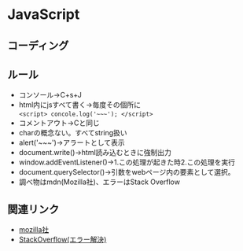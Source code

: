 # JavaScript
## コーディング

## ルール
* コンソール->C+s+J
* html内にjsすべて書く->毎度その個所に  
 `<script> concole.log('~~~'); </script>`
* コメントアウト->Cと同じ
* charの概念ない。すべてstring扱い
* alert('~~~')->アラートとして表示
* document.write()->html読み込むときに強制出力
* window.addEventListener()->1.この処理が起きた時2.この処理を実行
* document.querySelector()->引数をwebページ内の要素として選択。
* 調べ物はmdn(Mozilla社)、エラーはStack Overflow


## 関連リンク
* [mozilla社](https://developer.mozilla.org/ja/docs/Web/JavaScript)
* [StackOverflow(エラー解決)](https://ja.stackoverflow.com/)